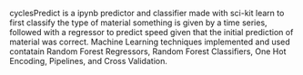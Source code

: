 cyclesPredict is a ipynb predictor and classifier made with sci-kit learn to first classify the type of material something is given by a time series, followed with a regressor to predict speed given that the initial prediction of material was correct. 
Machine Learning techniques implemented and used contatain Random Forest Regressors, Random Forest Classifiers, One Hot Encoding, Pipelines, and Cross Validation. 
